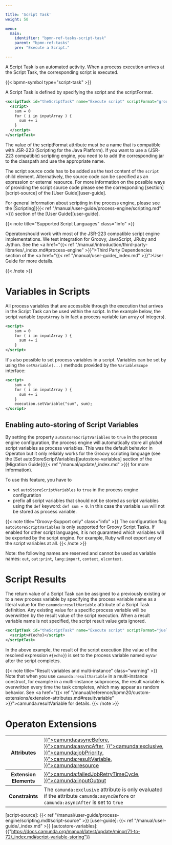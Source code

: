 ```yaml
---

title: 'Script Task'
weight: 50

menu:
  main:
    identifier: "bpmn-ref-tasks-script-task"
    parent: "bpmn-ref-tasks"
    pre: "Execute a Script."

---
```


A Script Task is an automated activity. When a process execution arrives at the Script Task, the corresponding script is executed.

{{< bpmn-symbol type="script-task" >}}

A Script Task is defined by specifying the script and the scriptFormat.

```xml
<scriptTask id="theScriptTask" name="Execute script" scriptFormat="groovy">
  <script>
    sum = 0
    for ( i in inputArray ) {
      sum += i
    }
  </script>
</scriptTask>
```

The value of the scriptFormat attribute must be a name that is compatible with JSR-223 (Scripting
for the Java Platform). If you want to use a (JSR-223 compatible) scripting engine, you need to to
add the corresponding jar to the classpath and use the appropriate name.

The script source code has to be added as the text content of the `script` child element.
Alternatively, the source code can be specified as an expression or external resource. For more
information on the possible ways of providing the script source code please see the corresponding
 [section][script-source] of the [User Guide][user-guide].

For general information about scripting in the process engine, please see the [Scripting]({{< ref "/manual/user-guide/process-engine/scripting.md" >}}) section of the [User Guide][user-guide].

{{< note title="Supported Script Languages" class="info" >}}

Operatonshould work with most of the JSR-223 compatible script engine implementations. We test integration for Groovy, JavaScript, JRuby and Jython. See the <a href="{{< ref "/manual/introduction/third-party-libraries/_index.md#process-engine" >}}">Third Party Dependencies</a> section of the <a href="{{< ref "/manual/user-guide/_index.md" >}}">User Guide</a> for more details.

{{< /note >}}

# Variables in Scripts

All process variables that are accessible through the execution that arrives in the Script Task can be used within the script. In the example below, the script variable `inputArray` is in fact a process variable (an array of integers).

```xml
<script>
    sum = 0
    for ( i in inputArray ) {
      sum += i
    }
</script>
```

It's also possible to set process variables in a script. Variables can be set by using the `setVariable(...)` methods provided by the `VariableScope` interface:


```xml
<script>
    sum = 0
    for ( i in inputArray ) {
      sum += i
    }
    execution.setVariable("sum", sum);
</script>
```

## Enabling auto-storing of Script Variables

By setting the property `autoStoreScriptVariables` to `true` in the process engine configuration, the process engine will automatically store all _global_ script variables as process variables. This was the default behavior in Operaton but it only reliably works for the Groovy scripting language (see the [Set autoStoreScriptVariables][autostore-variables] section of the [Migration Guide]({{< ref "/manual/update/_index.md" >}}) for more information).

To use this feature, you have to

* set `autoStoreScriptVariables` to `true` in the process engine configuration
* prefix all script variables that should not be stored as script variables using the `def` keyword: `def sum = 0`. In this case the variable `sum` will not be stored as process variable.

{{< note title="Groovy-Support only" class="info" >}}
The configuration flag <code>autoStoreScriptVariables</code> is only supported for Groovy Script Tasks. If enabled for other script languages,
it is not guaranteed which variables will be exported by the script engine. For
example, Ruby will not export any of the script variables at all.
{{< /note >}}

Note: the following names are reserved and cannot be used as variable names:
`out`, `out:print`, `lang:import`, `context`, `elcontext`.


# Script Results

The return value of a Script Task can be assigned to a previously existing or to a new process variable by specifying the process variable name as a literal value for the `camunda:resultVariable` attribute of a Script Task definition. Any existing value for a specific process variable will be overwritten by the result value of the script execution. When a result variable name is not specified, the script result value gets ignored.

```xml
<scriptTask id="theScriptTask" name="Execute script" scriptFormat="juel" camunda:resultVariable="myVar">
  <script>#{echo}</script>
</scriptTask>
```

In the above example, the result of the script execution (the value of the resolved expression `#{echo}`) is set to the process variable named `myVar` after the script completes.

{{< note title="Result variables and multi-instance" class="warning" >}}
Note that when you use <code>camunda:resultVariable</code> in a multi-instance construct, for example in a multi-instance subprocess, the result variable is overwritten every time the task completes, which may appear as random behavior. See <a href="{{< ref "/manual/reference/bpmn20/custom-extensions/extension-attributes.md#resultvariable" >}}">camunda:resultVariable</a> for details.
{{< /note >}}


# Operaton Extensions

<table class="table table-striped">
  <tr>
    <th>Attributes</th>
    <td>
      <a href="{{< ref "/manual/reference/bpmn20/custom-extensions/extension-attributes.md#asyncbefore" >}}">camunda:asyncBefore</a>,
      <a href="{{< ref "/manual/reference/bpmn20/custom-extensions/extension-attributes.md#asyncafter" >}}">camunda:asyncAfter</a>,
      <a href="{{< ref "/manual/reference/bpmn20/custom-extensions/extension-attributes.md#exclusive" >}}">camunda:exclusive</a>,
      <a href="{{< ref "/manual/reference/bpmn20/custom-extensions/extension-attributes.md#jobpriority" >}}">camunda:jobPriority</a>,
      <a href="{{< ref "/manual/reference/bpmn20/custom-extensions/extension-attributes.md#resultvariable" >}}">camunda:resultVariable</a>,
      <a href="{{< ref "/manual/reference/bpmn20/custom-extensions/extension-attributes.md#resource" >}}">camunda:resource</a>
    </td>
  </tr>
  <tr>
    <th>Extension Elements</th>
    <td>
      <a href="{{< ref "/manual/reference/bpmn20/custom-extensions/extension-elements.md#failedjobretrytimecycle" >}}">camunda:failedJobRetryTimeCycle</a>,
      <a href="{{< ref "/manual/reference/bpmn20/custom-extensions/extension-elements.md#inputoutput" >}}">camunda:inputOutput</a>
    </td>
  </tr>
  <tr>
    <th>Constraints</th>
    <td>
      The <code>camunda:exclusive</code> attribute is only evaluated if the attribute
      <code>camunda:asyncBefore</code> or <code>camunda:asyncAfter</code> is set to <code>true</code>
    </td>
  </tr>
</table>


[script-source]: {{< ref "/manual/user-guide/process-engine/scripting.md#script-source" >}}
[user-guide]: {{< ref "/manual/user-guide/_index.md" >}}
[autostore-variables]: {{"https://docs.camunda.org/manual/latest/update/minor/71-to-72/_index.md#script-variable-storing"}}
